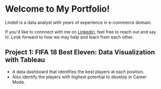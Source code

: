 # Welcome to My Portfolio! 
Lindell is a data analyst with years of experience in e-commerce domain.

If you'd like to connnect with me on [Linkedin](https://www.linkedin.com/in/thelinxie/), feel free to reach out and say hi. Look forward to how we may help and learn from each other.

## Project 1: FIFA 18 Best Eleven: Data Visualization with Tableau
* A data dashboard that identifies the best players at each position.
* Also identify the players with highest potential to develop in Career Mode.
